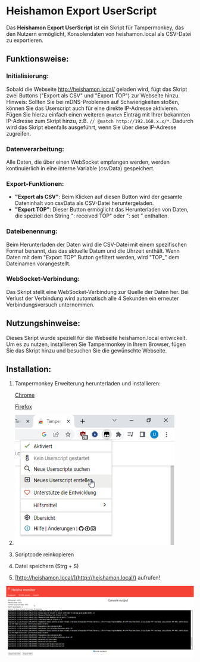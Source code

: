 # Heishamon Export UserScript

Das **Heishamon Export UserScript** ist ein Skript für Tampermonkey, das den Nutzern ermöglicht, Konsolendaten von heishamon.local als CSV-Datei zu exportieren.

## Funktionsweise:

### Initialisierung:
Sobald die Webseite http://heishamon.local/ geladen wird, fügt das Skript zwei Buttons ("Export als CSV" und "Export TOP") zur Webseite hinzu.
Hinweis: Sollten Sie bei mDNS-Problemen auf Schwierigkeiten stoßen, können Sie das Userscript auch für eine direkte IP-Adresse aktivieren. Fügen Sie hierzu einfach einen weiteren `@match` Eintrag mit Ihrer bekannten IP-Adresse zum Skript hinzu, z.B. `// @match http://192.168.x.x/*`. Dadurch wird das Skript ebenfalls ausgeführt, wenn Sie über diese IP-Adresse zugreifen.

### Datenverarbeitung:
Alle Daten, die über einen WebSocket empfangen werden, werden kontinuierlich in eine interne Variable (csvData) gespeichert.

### Export-Funktionen:

- **"Export als CSV"**: Beim Klicken auf diesen Button wird der gesamte Dateninhalt von csvData als CSV-Datei heruntergeladen.
- **"Export TOP"**: Dieser Button ermöglicht das Herunterladen von Daten, die speziell den String ": received TOP" oder ": set " enthalten.
  
### Dateibenennung:
Beim Herunterladen der Daten wird die CSV-Datei mit einem spezifischen Format benannt, das das aktuelle Datum und die Uhrzeit enthält. Wenn Daten mit dem "Export TOP" Button gefiltert werden, wird "TOP_" dem Dateinamen vorangestellt.

### WebSocket-Verbindung:
Das Skript stellt eine WebSocket-Verbindung zur Quelle der Daten her. Bei Verlust der Verbindung wird automatisch alle 4 Sekunden ein erneuter Verbindungsversuch unternommen.

## Nutzungshinweise:

Dieses Skript wurde speziell für die Webseite heishamon.local entwickelt. Um es zu nutzen, installieren Sie Tampermonkey in Ihrem Browser, fügen Sie das Skript hinzu und besuchen Sie die gewünschte Webseite.

## Installation:

1. Tampermonkey Erweiterung herunterladen und installieren:
   
   [Chrome](https://chrome.google.com/webstore/detail/tampermonkey/dhdgffkkebhmkfjojejmpbldmpobfkfo?hl=de)
   
   [Firefox](https://addons.mozilla.org/de/firefox/addon/tampermonkey/)
   
3. ![Neues Userskript erstellen](NeuesUserscript.png)
4. Scriptcode reinkopieren
5. Datei speichern (Strg + S)
6. [http://heishamon.local/](http://heishamon.local/) aufrufen!

![Neue Oberfläche](HeishaExport.png)


